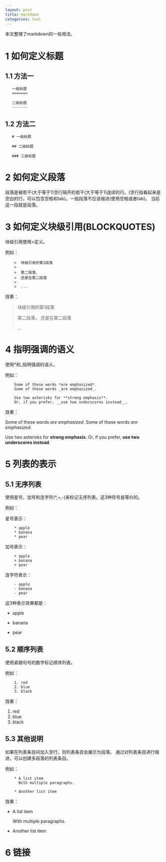 ```yaml
---
layout: post
title: markdown
categories: tool
---
```


本文整理了markdown的一些用法。

1 如何定义标题
============

1.1 方法一
----------

       一级标题
       =======

       二级标题
       -------

1.2 方法二
---------

       # 一级标题

       ## 二级标题

       ### 三级标题


2 如何定义段落
============

段落是被若干(大于等于1)空行隔开的若干(大于等于1)连续的行。(空行指看起来是空白的行，可以包含空格和tab)。一般段落不应该缩进(使用空格或者tab)。
当前这一段就是段落。


3 如何定义块级引用(BLOCKQUOTES)
============================

块级引用使用>定义。

例如：

        >  块级引用的第1段落
        >
        >  第二段落，
        >  还是在第二段落
        >
        >  ...

效果：

>  块级引用的第1段落
>
>  第二段落，
>  还是在第二段落
>
>  ...


4 指明强调的语义
==============

使用*和_指明强调的语义。

例如：

        Some of these words *are emphasized*.
        Some of these words _are emphasized_.

        Use two asterisks for **strong emphasis**.
        Or, if you prefer, __use two underscores instead__.

效果：

Some of these words *are emphasized*.
Some of these words _are emphasized_.

Use two asterisks for **strong emphasis**.
Or, if you prefer, __use two underscores instead__.


5 列表的表示
===========

5.1 无序列表
-----------

使用星号，加号和连字符(*,+,-)来标记无序列表。这3种符号是等价的。

例如：

星号表示：

        * apple
        * banana
        * pear

加号表示：

        + apple
        + banana
        + pear

连字符表示：

        - apple
        - banana
        - pear

这3种表示效果都是：

* apple
+ banana
- pear


5.2 顺序列表
-----------

使用紧跟句号的数字标记顺序列表。

例如：

        1. red
        2. blue
        3. black

效果：

1. red
2. blue
3. black


5.3 其他说明
----------

如果在列表条目间加入空行，则列表条目会展示为段落。
通过对列表条目进行缩进，可以创建多段落的列表条目。

例如：

        * A list item
          With multiple paragraphs.

        * Another list item
        
效果：

* A list item

  With multiple paragraphs.

* Another list item


6 链接
=====




